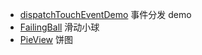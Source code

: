* [dispatchTouchEventDemo](dispatchTouchEventDemo) 事件分发 demo
* [FailingBall](FailingBall) 滑动小球
* [PieView](PieView) 饼图
